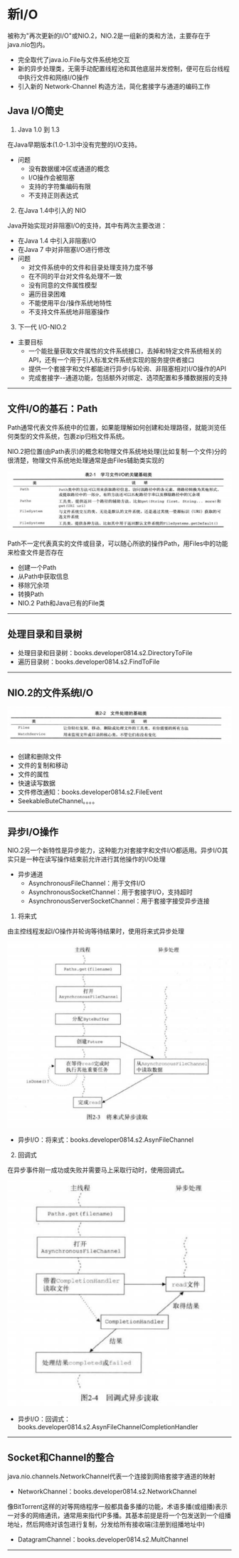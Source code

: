 #   新I/O

被称为"再次更新的I/O"或NIO.2，NIO.2是一组新的类和方法，主要存在于java.nio包内。
-   完全取代了java.io.File与文件系统地交互
-   新的异步处理类，无需手动配置线程池和其他底层并发控制，便可在后台线程中执行文件和网络I/O操作
-   引入新的 Network-Channel 构造方法，简化套接字与通道的编码工作

##  Java I/O简史

1.  Java 1.0 到 1.3

在Java早期版本(1.0-1.3)中没有完整的I/O支持。
-   问题
    -   没有数据缓冲区或通道的概念
    -   I/O操作会被阻塞
    -   支持的字符集编码有限
    -   不支持正则表达式

2.  在Java 1.4中引入的 NIO

Java开始实现对非阻塞I/O的支持，其中有两次主要改进：
-   在Java 1.4 中引入非阻塞I/O
-   在Java 7 中对非阻塞I/O进行修改
-   问题
    -   对文件系统中的文件和目录处理支持力度不够
    -   在不同的平台对文件名处理不一致
    -   没有同意的文件属性模型
    -   遍历目录困难
    -   不能使用平台/操作系统地特性
    -   不支持文件系统地非阻塞操作

3.  下一代 I/O-NIO.2

-   主要目标
    -   一个能批量获取文件属性的文件系统接口，去掉和特定文件系统相关的API，还有一个用于引入标准文件系统实现的服务提供者接口
    -   提供一个套接字和文件都能进行异步(与轮询、非阻塞相对)I/O操作的API
    -   完成套接字--通道功能，包括额外对绑定、选项配置和多播数据报的支持

----

##  文件I/O的基石：Path

Path通常代表文件系统中的位置，如果能理解如何创建和处理路径，就能浏览任何类型的文件系统，包裹zip归档文件系统。

NIO.2把位置(由Path表示)的概念和物理文件系统地处理(比如复制一个文件)分的很清楚，物理文件系统地处理通常是由Files辅助类实现的

![20180826005](images/20180826005.png)

Path不一定代表真实的文件或目录，可以随心所欲的操作Path，用Files中的功能来检查文件是否存在

-   创建一个Path
-   从Path中获取信息
-   移除冗余项
-   转换Path
-   NIO.2 Path和Java已有的File类

----

##  处理目录和目录树

-   处理目录和目录树：books.developer0814.s2.DirectoryToFile
-   遍历目录树：books.developer0814.s2.FindToFile

----

##  NIO.2的文件系统I/O

![20180826006](images/20180826006.png)

-   创建和删除文件
-   文件的复制和移动
-   文件的属性
-   快速读写数据
-   文件修改通知：books.developer0814.s2.FileEvent
-   SeekableButeChannel。。。。

----

##  异步I/O操作

NIO.2另一个新特性是异步能力，这种能力对套接字和文件I/O都适用。异步I/O其实只是一种在读写操作结束前允许进行其他操作的I/O处理
-   异步通道
    -   AsynchronousFileChannel：用于文件I/O
    -   AsynchronousSocketChannel：用于套接字I/O，支持超时
    -   AsynchronousServerSocketChannel：用于套接字接受异步连接

1.  将来式

由主控线程发起I/O操作并轮询等待结果时，使用将来式异步处理

![20180826007](images/20180826007.png)

-   异步I/O：将来式：books.developer0814.s2.AsynFileChannel

2.  回调式

在异步事件刚一成功或失败并需要马上采取行动时，使用回调式。

![20180826008](images/20180826008.png)

-   异步I/O：回调式：books.developer0814.s2.AsynFileChannelCompletionHandler

----

##  Socket和Channel的整合

java.nio.channels.NetworkChannel代表一个连接到网络套接字通道的映射

-   NetworkChannel：books.developer0814.s2.NetworkChannel

像BitTorrent这样的对等网络程序一般都具备多播的功能，术语多播(或组播)表示一对多的网络通讯，通常用来指代IP多播。其基本前提是将一个包发送到一个组播地址，然后网络对该包进行复制，分发给所有接收端(注册到组播地址中)

-   DatagramChannel：books.developer0814.s2.MultChannel

----